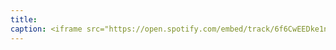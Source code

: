 ```yaml
---
title: 
caption: <iframe src="https://open.spotify.com/embed/track/6f6CwEEDke1nvIYDNTujWc" width="100%" height="80" frameBorder="0" allowtransparency="true" allow="encrypted-media"></iframe>
---
```

